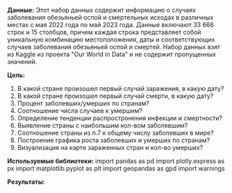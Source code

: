 __Данные:__
Этот набор данных содержит информацию о случаях заболевания обезьяньей оспой и смертельных исходах в различных местах с мая 2022 года по май 2023 года. Данные включают 33 666 строк и 15 столбцов, причем каждая строка представляет собой уникальную комбинацию местоположения, даты и соответствующих случаев заболевания обезьяньей оспой и смертей.
Набор данных взят из Kaggle из проекта "Our World in Data" и не содержит пропущенных значений.

__Цель:__
1. В какой стране произошел первый случай заражения, в какую дату?
2. В какой стране произошел первый случай смерти, в какую дату?
3. Процент заболевших/умерших по странам?
4. Соотношение числа случаев к умершим?
5. Определение тенденции распростронения инфекции и смертности?
6. Выявление страны с наибольшим кол-вом заболевшим?
7. Соотношение страны из п.7 к общему числу заболевших в мире?
8. Построение графика роста заболевших и умерших по странам?
9. Визуализация на карте зараженных стран и кол-во умерших?

__Используемые библиотеки:__
import pandas as pd
import plotly.express as px
import matplotlib.pyplot as plt
import geopandas as gpd
import warnings

__Результаты:__
